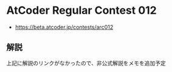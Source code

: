 # AtCoder Regular Contest 012
- <https://beta.atcoder.jp/contests/arc012>

## 解説
上記に解説のリンクがなかったので、非公式解説をメモを追加予定
